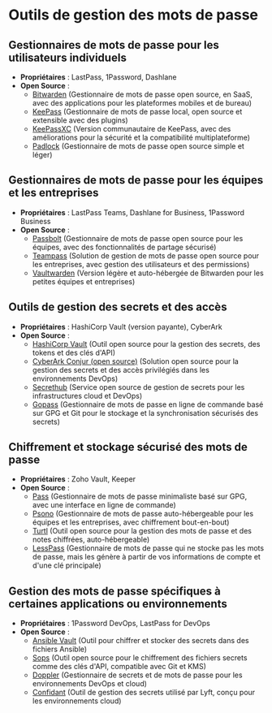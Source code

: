 # Outils de gestion des mots de passe

## Gestionnaires de mots de passe pour les utilisateurs individuels
- **Propriétaires** : LastPass, 1Password, Dashlane
- **Open Source** :
  - [Bitwarden](https://bitwarden.com/) (Gestionnaire de mots de passe open source, en SaaS, avec des applications pour les plateformes mobiles et de bureau)
  - [KeePass](https://keepass.info/) (Gestionnaire de mots de passe local, open source et extensible avec des plugins)
  - [KeePassXC](https://keepassxc.org/) (Version communautaire de KeePass, avec des améliorations pour la sécurité et la compatibilité multiplateforme)
  - [Padlock](https://padlock.io/) (Gestionnaire de mots de passe open source simple et léger)

## Gestionnaires de mots de passe pour les équipes et les entreprises
- **Propriétaires** : LastPass Teams, Dashlane for Business, 1Password Business
- **Open Source** :
  - [Passbolt](https://www.passbolt.com/) (Gestionnaire de mots de passe open source pour les équipes, avec des fonctionnalités de partage sécurisé)
  - [Teampass](http://teampass.net/) (Solution de gestion de mots de passe open source pour les entreprises, avec gestion des utilisateurs et des permissions)
  - [Vaultwarden](https://github.com/dani-garcia/vaultwarden) (Version légère et auto-hébergée de Bitwarden pour les petites équipes et entreprises)

## Outils de gestion des secrets et des accès
- **Propriétaires** : HashiCorp Vault (version payante), CyberArk
- **Open Source** :
  - [HashiCorp Vault](https://www.vaultproject.io/) (Outil open source pour la gestion des secrets, des tokens et des clés d'API)
  - [CyberArk Conjur (open source)](https://www.conjur.org/) (Solution open source pour la gestion des secrets et des accès privilégiés dans les environnements DevOps)
  - [Secrethub](https://secrethub.io/) (Service open source de gestion de secrets pour les infrastructures cloud et DevOps)
  - [Gopass](https://www.gopass.pw/) (Gestionnaire de mots de passe en ligne de commande basé sur GPG et Git pour le stockage et la synchronisation sécurisés des secrets)

## Chiffrement et stockage sécurisé des mots de passe
- **Propriétaires** : Zoho Vault, Keeper
- **Open Source** :
  - [Pass](https://www.passwordstore.org/) (Gestionnaire de mots de passe minimaliste basé sur GPG, avec une interface en ligne de commande)
  - [Psono](https://psono.com/) (Gestionnaire de mots de passe auto-hébergeable pour les équipes et les entreprises, avec chiffrement bout-en-bout)
  - [Turtl](https://turtlapp.com/) (Outil open source pour la gestion des mots de passe et des notes chiffrées, auto-hébergeable)
  - [LessPass](https://lesspass.com/) (Gestionnaire de mots de passe qui ne stocke pas les mots de passe, mais les génère à partir de vos informations de compte et d'une clé principale)

## Gestion des mots de passe spécifiques à certaines applications ou environnements
- **Propriétaires** : 1Password DevOps, LastPass for DevOps
- **Open Source** :
  - [Ansible Vault](https://docs.ansible.com/ansible/latest/user_guide/vault.html) (Outil pour chiffrer et stocker des secrets dans des fichiers Ansible)
  - [Sops](https://github.com/mozilla/sops) (Outil open source pour le chiffrement des fichiers secrets comme des clés d'API, compatible avec Git et KMS)
  - [Doppler](https://www.doppler.com/) (Gestionnaire de secrets et de mots de passe pour les environnements DevOps et cloud)
  - [Confidant](https://github.com/lyft/confidant) (Outil de gestion des secrets utilisé par Lyft, conçu pour les environnements cloud)

